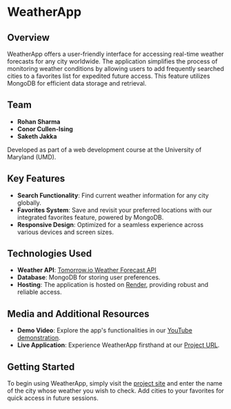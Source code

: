 # WeatherApp

## Overview
WeatherApp offers a user-friendly interface for accessing real-time weather forecasts for any city worldwide. The application simplifies the process of monitoring weather conditions by allowing users to add frequently searched cities to a favorites list for expedited future access. This feature utilizes MongoDB for efficient data storage and retrieval.

## Team
- **Rohan Sharma**
- **Conor Cullen-Ising**
- **Saketh Jakka**

Developed as part of a web development course at the University of Maryland (UMD).

## Key Features
- **Search Functionality**: Find current weather information for any city globally.
- **Favorites System**: Save and revisit your preferred locations with our integrated favorites feature, powered by MongoDB.
- **Responsive Design**: Optimized for a seamless experience across various devices and screen sizes.

## Technologies Used
- **Weather API**: [Tomorrow.io Weather Forecast API](https://api.tomorrow.io/v4/weather/forecast)
- **Database**: MongoDB for storing user preferences.
- **Hosting**: The application is hosted on [Render](https://weather-app-gqtm.onrender.com/), providing robust and reliable access.

## Media and Additional Resources
- **Demo Video**: Explore the app's functionalities in our [YouTube demonstration](https://youtu.be/4vXdvsTGdDc).
- **Live Application**: Experience WeatherApp firsthand at our [Project URL](https://weather-app-gqtm.onrender.com/).

## Getting Started
To begin using WeatherApp, simply visit the [project site](https://weather-app-gqtm.onrender.com/) and enter the name of the city whose weather you wish to check. Add cities to your favorites for quick access in future sessions.
